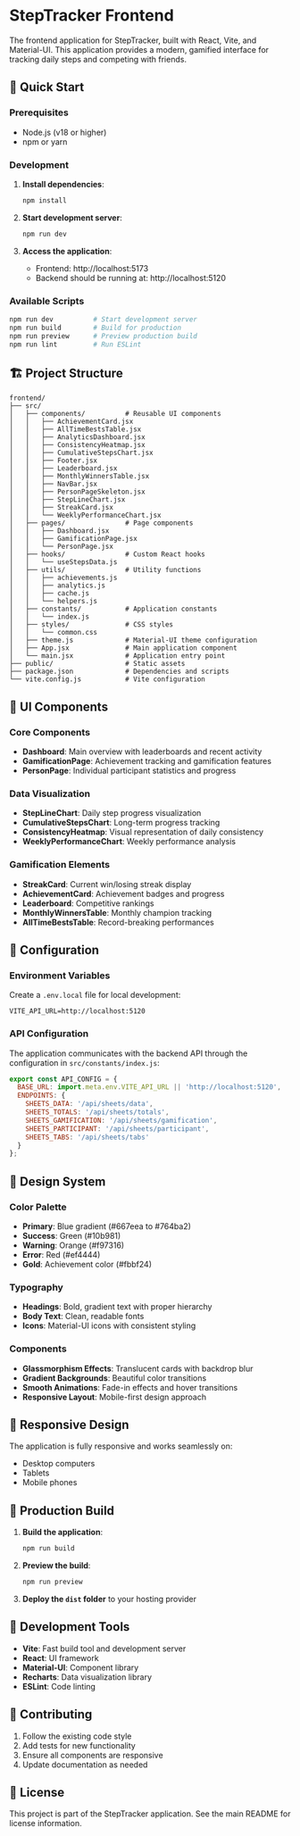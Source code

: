 # StepTracker Frontend

The frontend application for StepTracker, built with React, Vite, and Material-UI. This application provides a modern, gamified interface for tracking daily steps and competing with friends.

## 🚀 Quick Start

### Prerequisites
- Node.js (v18 or higher)
- npm or yarn

### Development

1. **Install dependencies**:
   ```bash
   npm install
   ```

2. **Start development server**:
   ```bash
   npm run dev
   ```

3. **Access the application**:
   - Frontend: http://localhost:5173
   - Backend should be running at: http://localhost:5120

### Available Scripts

```bash
npm run dev          # Start development server
npm run build        # Build for production
npm run preview      # Preview production build
npm run lint         # Run ESLint
```

## 🏗️ Project Structure

```
frontend/
├── src/
│   ├── components/          # Reusable UI components
│   │   ├── AchievementCard.jsx
│   │   ├── AllTimeBestsTable.jsx
│   │   ├── AnalyticsDashboard.jsx
│   │   ├── ConsistencyHeatmap.jsx
│   │   ├── CumulativeStepsChart.jsx
│   │   ├── Footer.jsx
│   │   ├── Leaderboard.jsx
│   │   ├── MonthlyWinnersTable.jsx
│   │   ├── NavBar.jsx
│   │   ├── PersonPageSkeleton.jsx
│   │   ├── StepLineChart.jsx
│   │   ├── StreakCard.jsx
│   │   └── WeeklyPerformanceChart.jsx
│   ├── pages/               # Page components
│   │   ├── Dashboard.jsx
│   │   ├── GamificationPage.jsx
│   │   └── PersonPage.jsx
│   ├── hooks/               # Custom React hooks
│   │   └── useStepsData.js
│   ├── utils/               # Utility functions
│   │   ├── achievements.js
│   │   ├── analytics.js
│   │   ├── cache.js
│   │   └── helpers.js
│   ├── constants/           # Application constants
│   │   └── index.js
│   ├── styles/              # CSS styles
│   │   └── common.css
│   ├── theme.js             # Material-UI theme configuration
│   ├── App.jsx              # Main application component
│   └── main.jsx             # Application entry point
├── public/                  # Static assets
├── package.json             # Dependencies and scripts
└── vite.config.js           # Vite configuration
```

## 🎨 UI Components

### Core Components
- **Dashboard**: Main overview with leaderboards and recent activity
- **GamificationPage**: Achievement tracking and gamification features
- **PersonPage**: Individual participant statistics and progress

### Data Visualization
- **StepLineChart**: Daily step progress visualization
- **CumulativeStepsChart**: Long-term progress tracking
- **ConsistencyHeatmap**: Visual representation of daily consistency
- **WeeklyPerformanceChart**: Weekly performance analysis

### Gamification Elements
- **StreakCard**: Current win/losing streak display
- **AchievementCard**: Achievement badges and progress
- **Leaderboard**: Competitive rankings
- **MonthlyWinnersTable**: Monthly champion tracking
- **AllTimeBestsTable**: Record-breaking performances

## 🔧 Configuration

### Environment Variables

Create a `.env.local` file for local development:

```env
VITE_API_URL=http://localhost:5120
```

### API Configuration

The application communicates with the backend API through the configuration in `src/constants/index.js`:

```javascript
export const API_CONFIG = {
  BASE_URL: import.meta.env.VITE_API_URL || 'http://localhost:5120',
  ENDPOINTS: {
    SHEETS_DATA: '/api/sheets/data',
    SHEETS_TOTALS: '/api/sheets/totals',
    SHEETS_GAMIFICATION: '/api/sheets/gamification',
    SHEETS_PARTICIPANT: '/api/sheets/participant',
    SHEETS_TABS: '/api/sheets/tabs'
  }
};
```

## 🎨 Design System

### Color Palette
- **Primary**: Blue gradient (#667eea to #764ba2)
- **Success**: Green (#10b981)
- **Warning**: Orange (#f97316)
- **Error**: Red (#ef4444)
- **Gold**: Achievement color (#fbbf24)

### Typography
- **Headings**: Bold, gradient text with proper hierarchy
- **Body Text**: Clean, readable fonts
- **Icons**: Material-UI icons with consistent styling

### Components
- **Glassmorphism Effects**: Translucent cards with backdrop blur
- **Gradient Backgrounds**: Beautiful color transitions
- **Smooth Animations**: Fade-in effects and hover transitions
- **Responsive Layout**: Mobile-first design approach

## 📱 Responsive Design

The application is fully responsive and works seamlessly on:
- Desktop computers
- Tablets
- Mobile phones

## 🚀 Production Build

1. **Build the application**:
   ```bash
   npm run build
   ```

2. **Preview the build**:
   ```bash
   npm run preview
   ```

3. **Deploy the `dist` folder** to your hosting provider

## 🔧 Development Tools

- **Vite**: Fast build tool and development server
- **React**: UI framework
- **Material-UI**: Component library
- **Recharts**: Data visualization library
- **ESLint**: Code linting

## 🤝 Contributing

1. Follow the existing code style
2. Add tests for new functionality
3. Ensure all components are responsive
4. Update documentation as needed

## 📄 License

This project is part of the StepTracker application. See the main README for license information.
